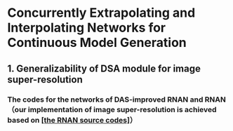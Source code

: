 # Concurrently Extrapolating and Interpolating Networks for Continuous Model Generation

## 1. Generalizability of DSA module for image super-resolution
### The codes for the networks of DAS-improved RNAN and RNAN（our implementation of image super-resolution is achieved based on [[the RNAN source codes]](https://github.com/yulunzhang/RNAN)）

